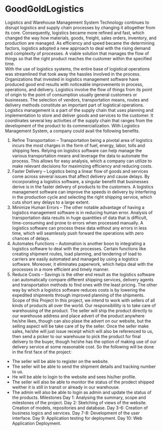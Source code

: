 # GoodGoldLogistics
Logistics and Warehouse Management System
Technology continues to disrupt logistics and supply chain processes by changing it altogether from its core. Consequently, logistics became more refined and fast, which changed the way how materials, goods, freight, sales orders, inventory, and production are managed.
As efficiency and speed became the determining factors, logistics adopted a new approach to deal with the rising demand and complexity of processes. A viable solution that manages the flow of things so that the right product reaches the customer within the specified time.  
With the use of logistics systems, the entire base of logistical operations was streamlined that took away the hassles involved in the process. Organizations that invested in logistics management software have produced good end results with noticeable improvements in process, operations, and delivery.
Logistics involve the flow of things from its point of origin to the point of consumption usually general customers or businesses. The selection of vendors, transportation means, routes and delivery methods constitute an important part of logistical operations.
Logistics management is a part of the supply chain that uses planning and implementation to store and deliver goods and services to the customer. It coordinates several key activities of the supply chain that ranges from the development of the product to its commercialization.
With Logistics Management System, a company could avail the following benefits.
1.	Refine Transportation – Transportation being a pivotal area of logistics incurs the most charges in the form of fuel, energy, labor, tolls and shipping fees. Relying on logistics software can help manage the various transportation means and leverage the data to automate the process. This allows for easy analysis, which a company can utilize to make relevant decisions for maximizing efficiency and reducing costs.
2.	Faster Delivery – Logistics being a linear flow of goods and services come across several issues that affect delivery and cause delays. By incorporating a logistics software, a singular benefit that businesses derive is in the faster delivery of products to the customers. A logistics management software can improve the speeds in delivery by interfering in the production cycle and selecting the right shipping service, which cuts short any delays to a large extent.
3.	Minimize Human Errors – The other notable advantage of having a logistics management software is in reducing human error. Analysis of transportation data results in huge quantities of data that is difficult, time-consuming and prone to errors when processed manually. A logistics software can process these data without any errors in less time, which will seamlessly push forward the operations with zero chances of delays.
4.	Automates Functions – Automation is another boon to integrating a logistics software to deal with the processes. Certain functions like creating shipment routes, load planning, and tendering of load to carriers are easily automated and managed by using a logistics software. Moreover, it eliminates paperwork, which helps deal with the processes in a more efficient and timely manner.
5.	Reduce Costs – Savings is the other end result as the logistics software can automatically compare different shipping services, delivery agents and transportation methods to find ones with the least pricing. The other way by which a logistics software reduces costs is by lowering the expedited shipments through improved planning of the shipments.
Scope of this Project
In this project, we intend to work with sellers of all kinds of products all over the world. Our responsiblility is to take care of warehousing of the product. The seller will ship the product directly to our warehouse address and place advert of the product anywhere he/she likes, though can also plase the advert on our website, but the selling aspect will be take care of by the seller. Once the seller make sales, he/she will just issue receipt which will also be referenced to us, then send a picker to our warehouse to pick the product for final delivery to the buyer, though he/she has the option of making use of our delivery service at some reasonable cost.
So the following will be done in the first face of the project:
-	The seller will be able to register on the website.
-	The seller will be able to send the shipment details and tracking 	number to us.
-	He will be able to login to the website and sees his/her profile.
-	The seller will also be able to monitor the status of the prodect 	shipped weither it is still in transit or already in our warehouse.
-	The admin will also be able to login as admin and update the status 	of the products.
Milestones
Day 1:	Analysing the summary, scope and milestones of the project.
Day 2:	Sketching of views of the website.
		Creation of models, repositories and database.
Day 3-6:	Creation of business logics and services.
Day 7-8:	Development of the user interface.
Day 9:	Application testing for deployment.
Day 10:	Web Application Deployment.

